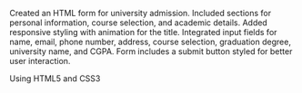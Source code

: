 Created an HTML form for university admission.
Included sections for personal information, course selection, and academic details.
Added responsive styling with animation for the title.
Integrated input fields for name, email, phone number, address, course selection, graduation degree, university name, and CGPA.
Form includes a submit button styled for better user interaction.

Using HTML5 and CSS3
